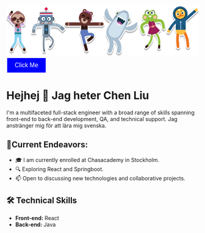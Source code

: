 

![pic](https://github.com/cherryliuliuchen/cherryliuliuchen/blob/main/dance-party-characters-banner.png?raw=true)
<a href="[https://www.example.com](https://www.linkedin.com/in/cherry-liu-277635159/)" target="_blank">
  <button style="background-color: blue; color: white; border: none; padding: 10px 20px; text-align: center; text-decoration: none; display: inline-block; font-size: 16px; margin: 4px 2px; cursor: pointer;">
    Click Me
  </button>
</a>


# Hejhej 👯 Jag heter Chen Liu

I'm a multifaceted full-stack engineer with a broad range of skills spanning front-end to back-end development, QA, and technical support. Jag anstränger mig för att lära mig svenska.

##  🚀Current Endeavors:
- 🎓 I am currently enrolled at Chasacademy in Stockholm.
- 🔍 Exploring React and Springboot.
- 📫 Open to discussing new technologies and collaborative projects. 

## 🛠️ Technical Skills

- **Front-end:** React
- **Back-end:** Java


